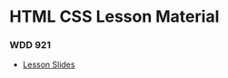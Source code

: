 # HTML CSS Lesson Material
### WDD 921

* [Lesson Slides](https://stribis.github.io/slides_html_css/)
